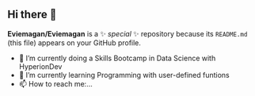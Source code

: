 ## Hi there 👋

**Eviemagan/Eviemagan** is a ✨ _special_ ✨ repository because its `README.md` (this file) appears on your GitHub profile.

- 🔭 I’m currently doing a Skills Bootcamp in Data Science with HyperionDev
- 🌱 I’m currently learning Programming with user-defined funtions
- 📫 How to reach me:...
